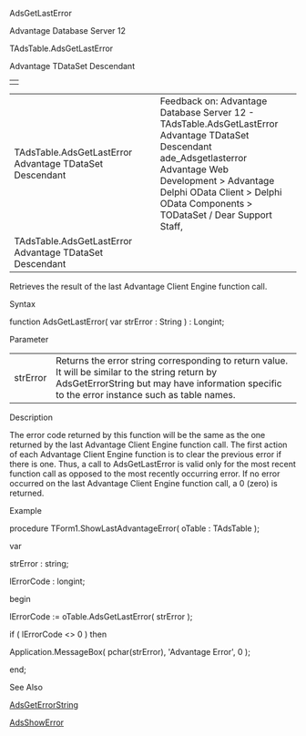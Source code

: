 AdsGetLastError




Advantage Database Server 12  

TAdsTable.AdsGetLastError

Advantage TDataSet Descendant

|  |
| --- |
|  |

|  |  |  |  |  |
| --- | --- | --- | --- | --- |
| TAdsTable.AdsGetLastError  Advantage TDataSet Descendant |  |  | Feedback on: Advantage Database Server 12 - TAdsTable.AdsGetLastError Advantage TDataSet Descendant ade\_Adsgetlasterror Advantage Web Development > Advantage Delphi OData Client > Delphi OData Components > TODataSet / Dear Support Staff, |  |
| TAdsTable.AdsGetLastError  Advantage TDataSet Descendant |  |  |  |  |

Retrieves the result of the last Advantage Client Engine function call.

Syntax

function AdsGetLastError( var strError : String ) : Longint;

Parameter

|  |  |
| --- | --- |
| strError | Returns the error string corresponding to return value. It will be similar to the string return by AdsGetErrorString but may have information specific to the error instance such as table names. |

Description

The error code returned by this function will be the same as the one returned by the last Advantage Client Engine function call. The first action of each Advantage Client Engine function is to clear the previous error if there is one. Thus, a call to AdsGetLastError is valid only for the most recent function call as opposed to the most recently occurring error. If no error occurred on the last Advantage Client Engine function call, a 0 (zero) is returned.

Example

procedure TForm1.ShowLastAdvantageError( oTable : TAdsTable );

var

strError : string;

lErrorCode : longint;

begin

lErrorCode := oTable.AdsGetLastError( strError );

if ( lErrorCode <> 0 ) then

Application.MessageBox( pchar(strError), 'Advantage Error', 0 );

end;

See Also

[AdsGetErrorString](ade_adsgeterrorstring.htm)

[AdsShowError](ade_adsshowerror.htm)
